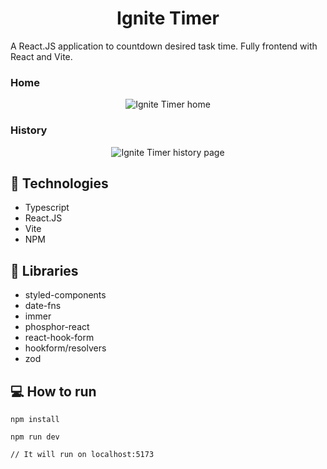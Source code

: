 <h1 align="center">
  Ignite Timer
</h1>

A React.JS application to countdown desired task time. Fully frontend with React and Vite.

### Home
<p align="center">
    <img alt="Ignite Timer home" src="https://user-images.githubusercontent.com/23503499/235727292-8df8be58-89ad-4380-8f0c-f2bd496244a7.png" />
</p>

### History
<p align="center">
    <img alt="Ignite Timer history page" src="https://user-images.githubusercontent.com/23503499/235727639-2fbee141-5156-4f50-872e-26be0cd5188f.png" />
</p>


## :pushpin: Technologies
- Typescript
- React.JS
- Vite
- NPM

## :pushpin: Libraries
- styled-components
- date-fns
- immer
- phosphor-react
- react-hook-form
- hookform/resolvers
- zod

## :computer: How to run
```
npm install

npm run dev

// It will run on localhost:5173
```
